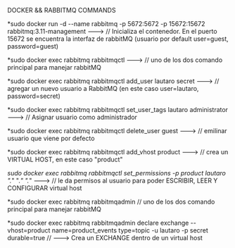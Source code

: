 DOCKER && RABBITMQ COMMANDS

*sudo docker run -d --name rabbitmq -p 5672:5672 -p 15672:15672 rabbitmq:3.11-management ---> // Inicializa el contenedor. En el puerto 15672 se encuentra la interfaz de rabbitMQ (usuario por default user=guest, password=guest)

*sudo docker exec rabbitmq rabbitmqctl ---> // uno de los dos comando principal para manejar rabbitMQ

*sudo docker exec rabbitmq rabbitmqctl add_user lautaro secret ---> // agregar un nuevo usuario a RabbitMQ (en este caso user=lautaro, password=secret)


*sudo docker exec rabbitmq rabbitmqctl set_user_tags lautaro administrator ---> // Asignar usuario como administrador

*sudo docker exec rabbitmq rabbitmqctl delete_user guest ---> // emilinar usuario que viene por defecto

*sudo docker exec rabbitmq rabbitmqctl add_vhost product ---> // crea un VIRTUAL HOST, en este caso "product"

*sudo docker exec rabbitmq rabbitmqctl set_permissions -p product lautaro ".*" ".*" ".*" ---> // le da permisos al usuario para poder ESCRIBIR, LEER Y CONFIGURAR virtual host


*sudo docker exec rabbitmq rabbitmqadmin // uno de los dos comando principal para manejar rabbitMQ

*sudo docker exec rabbitmq rabbitmqadmin declare exchange --vhost=product name=product_events type=topic -u lautaro -p secret durable=true // ---> Crea un EXCHANGE dentro de un virtual host